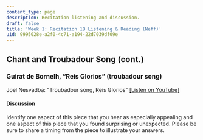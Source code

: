```yaml
---
content_type: page
description: Recitation listening and discussion.
draft: false
title: 'Week 1: Recitation 1B Listening & Reading (Neff)'
uid: 9995028e-a2f0-4c71-a194-22d7039df09e
---
```

## Chant and Troubadour Song (cont.)

### Guirat de Bornelh, “Reis Glorios” (troubadour song)

Joel Nesvadba: "Troubadour song, Reis Glorios" [\[Listen on YouTube\]](https://www.youtube.com/watch?v=CNBUtL-u0dY)

#### Discussion

Identify one aspect of this piece that you hear as especially appealing and one aspect of this piece that you found surprising or unexpected. Please be sure to share a timing from the piece to illustrate your answers.